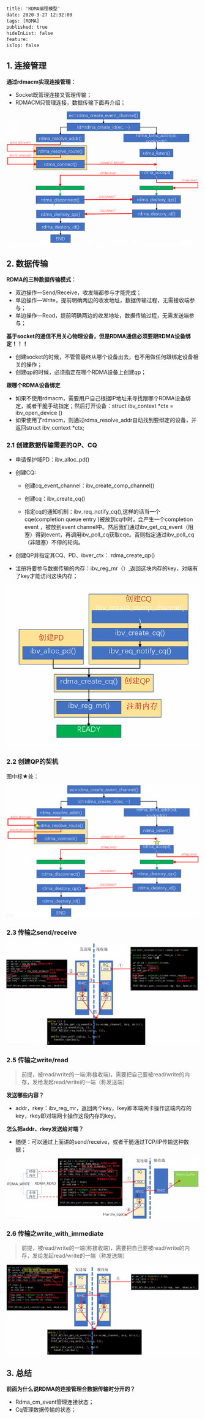 ```
title: 'RDMA编程模型'
date: 2020-3-27 12:32:00
tags: [RDMA]
published: true
hideInList: false
feature: 
isTop: false
```

## 1. 连接管理

**通过rdmacm实现连接管理：**

- Socket既管理连接又管理传输；
- RDMACM只管理连接，数据传输下面再介绍；

![rdma1_1](../post-images/rdma1_1.png)

## 2. 数据传输

**RDMA的三种数据传输模式：**
- 双边操作—Send/Receive，收发端都参与才能完成；
- 单边操作—Write，提前明确两边的收发地址，数据传输过程，无需接收端参与；
- 单边操作—Read，提前明确两边的收发地址，数据传输过程，无需发送端参与；

**基于socket的通信不用关心物理设备，但是RDMA通信必须要跟RDMA设备绑定！！！**

- 创建socket的时候，不管管最终从哪个设备出去，也不用做任何跟绑定设备相关的操作；
- 创建qp的时候，必须指定在哪个RDMA设备上创建qp；

**跟哪个RDMA设备绑定**
- 如果不使用rdmacm，需要用户自己根据IP地址来寻找跟哪个RDMA设备绑定，或者干脆手动指定；然后打开设备：struct ibv_context *ctx = ibv_open_device ()
- 如果使用了rdmacm，则通过rdma_resolve_addr自动找到要绑定的设备，并返回struct ibv_context *ctx;

### 2.1 创建数据传输需要的QP、CQ

- 申请保护域PD：ibv_alloc_pd()

- 创建CQ:

  - 创建cq_event_channel：ibv_create_comp_channel()

  - 创建cq：ibv_create_cq()

  - 指定cq的通知机制：ibv_req_notify_cq(),这样的话当一个cqe(completion queue entry )被放到cq中时，会产生一个completion event ，被放到event channel中。然后我们通过ibv_get_cq_event（阻塞）得到event，再调用ibv_poll_cq获取cqe。否则指定通过ibv_poll_cq（非阻塞）不停的轮询。

- 创建QP并指定其CQ、PD、ibver_ctx： rdma_create_qp()
- 注册将要参与数据传输的内存：ibv_reg_mr（）,返回这块内存的key，对端有了key才能访问这块内存；

![rdma1_2](../post-images/rdma1_2.png)

### 2.2 创建QP的契机

图中标★处：

![rdma1_3](../post-images/rdma1_3.png)

### 2.3 传输之send/receive

![rdma1_4](../post-images/rdma1_4.png)

### 2.5 传输之write/read

> 前提，被read/write的一端(称接收端)，需要把自己要被read/write的内存，发给发起read/write的一端（称发送端）

**发送哪些内容？**

- addr，rkey：ibv_reg_mr，返回两个key，lkey即本端网卡操作这端内存的key，rkey即对端网卡操作这段内存的key。

**怎么把addr、rkey发送给对端？**

- 随便：可以通过上面讲的send/receive，或者干脆通过TCP/IP传输这种数据；

![rdma1_5](../post-images/rdma1_5.png)

### 2.6 传输之write_with_immediate

> 前提，被read/write的一端(称接收端)，需要把自己要被read/write的内存，发给发起read/write的一端（称发送端）

![rdma1_6](../post-images/rdma1_6.png)

## 3. 总结

**前面为什么说RDMA的连接管理合数据传输时分开的？**

- Rdma_cm_event管理连接状态；
- Cq管理数据传输的状态；
